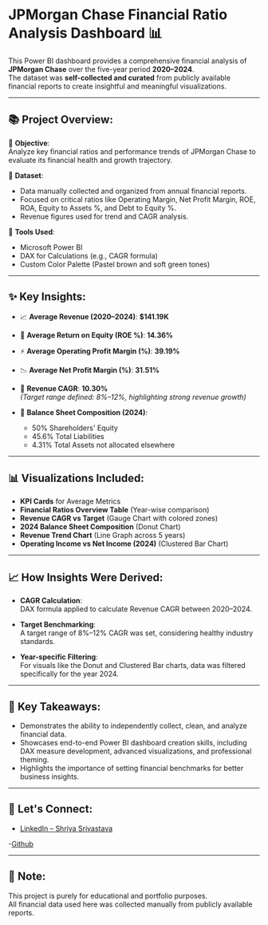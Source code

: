 # JPMorgan Chase Financial Ratio Analysis Dashboard 📊

This Power BI dashboard provides a comprehensive financial analysis of **JPMorgan Chase** over the five-year period **2020–2024**.  
The dataset was **self-collected and curated** from publicly available financial reports to create insightful and meaningful visualizations.

---

## 📚 Project Overview:

🔹 **Objective**:  
Analyze key financial ratios and performance trends of JPMorgan Chase to evaluate its financial health and growth trajectory.

🔹 **Dataset**:  
- Data manually collected and organized from annual financial reports.
- Focused on critical ratios like Operating Margin, Net Profit Margin, ROE, ROA, Equity to Assets %, and Debt to Equity %.
- Revenue figures used for trend and CAGR analysis.

🔹 **Tools Used**:
- Microsoft Power BI
- DAX for Calculations (e.g., CAGR formula)
- Custom Color Palette (Pastel brown and soft green tones)

---

## ✨ Key Insights:

- 📈 **Average Revenue (2020–2024)**: **$141.19K**
- 💼 **Average Return on Equity (ROE %)**: **14.36%**
- ⚡ **Average Operating Profit Margin (%)**: **39.19%**
- 📉 **Average Net Profit Margin (%)**: **31.51%**
- 🚀 **Revenue CAGR**: **10.30%**  
  *(Target range defined: 8%–12%, highlighting strong revenue growth)*

- 🧾 **Balance Sheet Composition (2024)**:
  - 50% Shareholders' Equity
  - 45.6% Total Liabilities
  - 4.31% Total Assets not allocated elsewhere

---

## 📊 Visualizations Included:

- **KPI Cards** for Average Metrics
- **Financial Ratios Overview Table** (Year-wise comparison)
- **Revenue CAGR vs Target** (Gauge Chart with colored zones)
- **2024 Balance Sheet Composition** (Donut Chart)
- **Revenue Trend Chart** (Line Graph across 5 years)
- **Operating Income vs Net Income (2024)** (Clustered Bar Chart)

---

## 📈 How Insights Were Derived:

- **CAGR Calculation**:  
  DAX formula applied to calculate Revenue CAGR between 2020–2024.
  
- **Target Benchmarking**:  
  A target range of 8%–12% CAGR was set, considering healthy industry standards.

- **Year-specific Filtering**:  
  For visuals like the Donut and Clustered Bar charts, data was filtered specifically for the year 2024.

---
## 🎯 Key Takeaways:

- Demonstrates the ability to independently collect, clean, and analyze financial data.
- Showcases end-to-end Power BI dashboard creation skills, including DAX measure development, advanced visualizations, and professional theming.
- Highlights the importance of setting financial benchmarks for better business insights.

---

## 🔗 Let's Connect:

- [LinkedIn – Shriya Srivastava](https://www.linkedin.com/in/shriyaa-srivastav-a34b50201/)
  
-[Github](https://github.com/shriyaas07)


---

## 📌 Note:
This project is purely for educational and portfolio purposes.  
All financial data used here was collected manually from publicly available reports.



